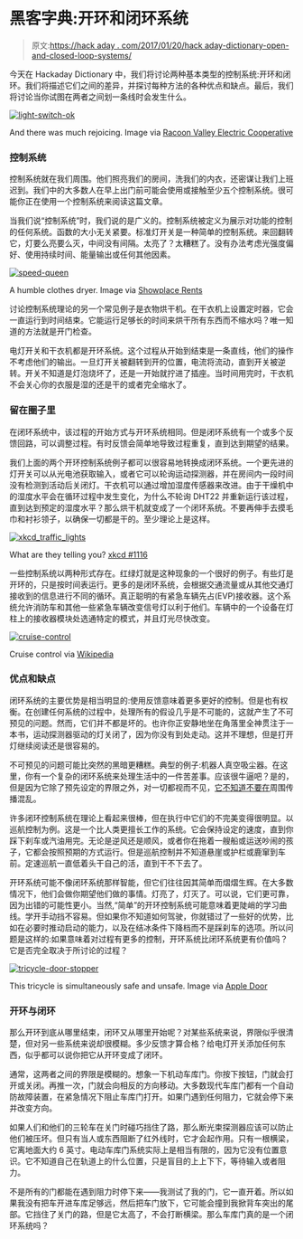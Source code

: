 # 黑客字典:开环和闭环系统

> 原文:[https://hack aday . com/2017/01/20/hack aday-dictionary-open-and-closed-loop-systems/](https://hackaday.com/2017/01/20/hackaday-dictionary-open-and-closed-loop-systems/)

今天在 Hackaday Dictionary 中，我们将讨论两种基本类型的控制系统:开环和闭环。我们将描述它们之间的差异，并探讨每种方法的各种优点和缺点。最后，我们将讨论当你试图在两者之间划一条线时会发生什么。

[![light-switch-ok](../Images/d53b1d3aaf0ef3c478267756968bdc0d.png)](https://hackaday.com/wp-content/uploads/2017/01/light-switch-ok.jpg)

And there was much rejoicing. Image via [Racoon Valley Electric Cooperative](http://www.rvec.coop/userdocs/news/thumbswitchw.jpg)

### 控制系统

控制系统就在我们周围。他们照亮我们的房间，洗我们的内衣，还密谋让我们上班迟到。我们中的大多数人在早上出门前可能会使用或接触至少五个控制系统。很可能你正在使用一个控制系统来阅读这篇文章。

当我们说“控制系统”时，我们说的是广义的。控制系统被定义为展示对功能的控制的任何系统。函数的大小无关紧要。标准灯开关是一种简单的控制系统。来回翻转它，灯要么亮要么灭，中间没有间隔。太亮了？太糟糕了。没有办法考虑光强度偏好、使用持续时间、能量输出或任何其他因素。

[![speed-queen](../Images/a89ea048e4786e9e3253e306ddfd9699.png)](https://hackaday.com/wp-content/uploads/2017/01/speed-queen.jpg)

A humble clothes dryer. Image via [Showplace Rents](http://www.showplacerents.com/item/electric-dryers-commercial-grade-dryer/866017093)

讨论控制系统理论的另一个常见例子是衣物烘干机。在干衣机上设置定时器，它会一直运行到时间结束。它能运行足够长的时间来烘干所有东西而不缩水吗？唯一知道的方法就是开门检查。

电灯开关和干衣机都是开环系统。这个过程从开始到结束是一条直线，他们的操作不考虑他们的输出。一旦灯开关被翻转到开的位置，电流将流动，直到开关被逆转。开关不知道是灯泡烧坏了，还是一开始就拧进了插座。当时间用完时，干衣机不会关心你的衣服是湿的还是干的或者完全缩水了。

### 留在圈子里

在闭环系统中，该过程的开始方式与开环系统相同。但是闭环系统有一个或多个反馈回路，可以调整过程。有时反馈会简单地导致过程重复，直到达到期望的结果。

我们上面的两个开环控制系统例子都可以很容易地转换成闭环系统。一个更先进的灯开关可以从光电池获取输入，或者它可以轮询运动探测器，并在房间内一段时间没有检测到活动后关闭灯。干衣机可以通过增加湿度传感器来改进。由于干燥机中的湿度水平会在循环过程中发生变化，为什么不轮询 DHT22 并重新运行该过程，直到达到预定的湿度水平？那么烘干机就变成了一个闭环系统。不要再伸手去摸毛巾和衬衫领子，以确保一切都是干的。至少理论上是这样。

[![xkcd_traffic_lights](../Images/8dc35a017855de7df77c0212e2c6becf.png)](https://hackaday.com/wp-content/uploads/2017/01/xkcd_traffic_lights.gif)

What are they telling you? [xkcd #1116](https://xkcd.com/1116/)

一些控制系统以两种形式存在。红绿灯就是这种现象的一个很好的例子。有些灯是开环的，只是按时间表运行。更多的是闭环系统，会根据交通流量或从其他交通灯接收到的信息进行不同的循环。真正聪明的有紧急车辆先占(EVP)接收器。这个系统允许消防车和其他一些紧急车辆改变信号灯以利于他们。车辆中的一个设备在灯柱上的接收器模块处选通特定的模式，并且灯光尽快改变。

[![cruise-control](../Images/2420ae1b73674b163be39e8c4694acb1.png)](https://hackaday.com/wp-content/uploads/2017/01/cruise-control.jpg)

Cruise control via [Wikipedia](https://en.wikipedia.org/wiki/Cruise_control#/media/File:Cruise_control_Citroen_Xsara.jpg)

### 优点和缺点

闭环系统的主要优势是相当明显的:使用反馈意味着更多更好的控制。但是也有权衡。在创建任何系统的过程中，处理所有的假设几乎是不可能的，这就产生了不可预见的问题。然而，它们并不都是坏的。也许你正安静地坐在角落里全神贯注于一本书，运动探测器驱动的灯关闭了，因为你没有到处走动。这并不理想，但是打开灯继续阅读还是很容易的。

不可预见的问题可能比突然的黑暗更糟糕。典型的例子:机器人真空吸尘器。在这里，你有一个复杂的闭环系统来处理生活中的一件苦差事。应该很牛逼吧？是的，但是因为它除了预先设定的界限之外，对一切都视而不见，[它不知道不要在](https://hackaday.com/2016/08/24/roomba-vs-poop-teaching-robots-to-detect-pet-mess/)周围传播混乱。

许多闭环控制系统在理论上看起来很棒，但在执行中它们的不完美变得很明显。以巡航控制为例。这是一个比人类更擅长工作的系统。它会保持设定的速度，直到你踩下刹车或汽油用完。无论是逆风还是顺风，或者你在拖着一艘船或运送吵闹的孩子，它都会按照预期的方式运行。但是巡航控制并不知道悬崖或护栏或鹿窜到车前。定速巡航一直低着头干自己的活，直到干不下去了。

开环系统可能不像闭环系统那样智能，但它们往往因其简单而熠熠生辉。在大多数情况下，他们会做你期望他们做的事情。灯亮了，灯灭了。可以说，它们更可靠，因为出错的可能性更小。当然,“简单”的开环控制系统可能意味着更陡峭的学习曲线。学开手动挡不容易。但如果你不知道如何驾驶，你就错过了一些好的优势，比如在必要时推动启动的能力，以及在结冰条件下降档而不是踩刹车的选项。所以问题是这样的:如果意味着对过程有更多的控制，开环系统比闭环系统更有价值吗？它是否完全取决于所讨论的过程？

[![tricycle-door-stopper](../Images/603ed8a58065413a3a00ae03d31f0ea5.png)](https://hackaday.com/wp-content/uploads/2017/01/tricycle-door-stopper1.jpg)

This tricycle is simultaneously safe and unsafe. Image via [Apple Door](http://appledoor.com/garage-door-blog)

### 开环与闭环

那么开环到底从哪里结束，闭环又从哪里开始呢？对某些系统来说，界限似乎很清楚，但对另一些系统来说却很模糊。多少反馈才算合格？给电灯开关添加任何东西，似乎都可以说你把它从开环变成了闭环。

通常，这两者之间的界限是模糊的。想象一下机动车库门。你按下按钮，门就会打开或关闭。再推一次，门就会向相反的方向移动。大多数现代车库门都有一个自动防故障装置，在紧急情况下阻止车库门打开。如果门遇到任何阻力，它就会停下来并改变方向。

如果人们和他们的三轮车在关门时碰巧挡住了路，那么断光束探测器应该可以防止他们被压坏。但只有当人或东西阻断了红外线时，它才会起作用。只有一根横梁，它离地面大约 6 英寸。电动车库门系统实际上是相当有限的，因为它没有位置意识。它不知道自己在轨道上的什么位置，只是盲目的上上下下，等待输入或者阻力。

不是所有的门都能在遇到阻力时停下来——我测试了我的门，它一直开着。所以如果我没有把车开进车库足够远，然后把车门放下，它可能会撞到我掀背车突出的尾部。它挡住了关门的路，但是它太高了，不会打断横梁。那么车库门真的是一个闭环系统吗？